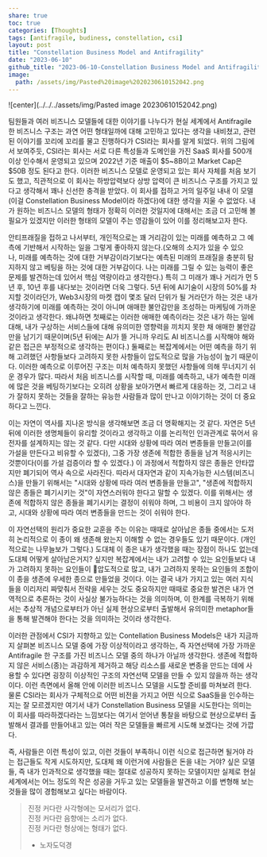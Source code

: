 ```yaml
---
share: true
toc: true
categories: [Thoughts]
tags: [antifragile, budiness, constellation, csi]
layout: post
title: "Constellation Business Model and Antifragility"
date: "2023-06-10"
github_title: "2023-06-10-Constellation Business Model and Antifragility"
image:
  path: /assets/img/Pasted%20image%2020230610152042.png
---
```



![center](../../../assets/img/Pasted image 20230610152042.png)


팀원들과 여러 비즈니스 모델들에 대한 이야기를 나누다가 현실 세계에서 Antifragile 한 비즈니스 구조는 과연 어떤 형태일까에 대해 고민하고 있다는 생각을 내비쳤고, 관련된 이야기를 꼬리에 꼬리를 물고 진행하다가 CSI라는 회사를 알게 되었다. 위의 그림에서 보여주듯, CSI라는 회사는 서로 다른 특성들과 도메인을 가진 SaaS 회사를 500개 이상 인수해서 운영되고 있으며 2022년 기준 매출이 $5~8B이고 Market Cap은 $50B 정도 된다고 한다. 이러한 비즈니스 모델로 운영되고 있는 회사 자체를 처음 보기도 했고, 직관적으로 이 회사는 하방압력보다 상방 압력이 큰 비즈니스 구조를 가지고 있다고 생각해서 꽤나 신선한 충격을 받았다. 이 회사를 접하고 거의 일주일 내내 이 모델 (이걸 Constellation Business Model이라 하겠다)에 대한 생각을 지울 수 없었다. 내가 원하는 비즈니스 모델의 형태가 정확히 이러한 것일지에 대해서는 조금 더 고민해 볼 필요가 있겠지만 이러한 형태의 모델이 주는 영감들이 있어 이를 정리해보고자 한다.


안티프래질을 접하고 나서부터, 개인적으로는 꽤 거리감이 있는 미래를 예측하고 그 예측에 기반해서 시작하는 일을 그렇게 좋아하지 않는다.(오해의 소지가 있을 수 있으나, 미래를 예측하는 것에 대한 거부감이라기보다는 예측된 미래의 프래질을 충분히 탐지하지 않고 베팅을 하는 것에 대한 거부감이다. 나는 미래를 그릴 수 있는 능력이 좋은 문제를 발견하는데 있어서 핵심 역량이라고 생각한다.) 특히 그 미래가 꽤나 거리가 먼 5년 후, 10년 후를 내다보는 것이라면 더욱 그렇다. 5년 뒤에 AI기술이 시장의 50%를 차지할 것이라던가, Web3시장의 마켓 캡이 몇조 달러 단위가 될 거라던가 하는 것은 내가 생각하기에 미래를 예측하는 것이 아니며 애매한 불안감만을 조성하는 마케팅에 가까운 것이라고 생각한다. 왜냐하면 첫째로는 이러한 애매한 예측이라는 것은 내가 하는 일에 대해, 내가 구상하는 서비스들에 대해 유의미한 영향력을 끼치지 못한 채 애매한 불안감만을 남기기 때문이며(5년 뒤에는 AI가 뜰 거니까 우리도 AI 비즈니스를 시작해야 해와 같은 접근은 부정적으로 생각하는 편이다.) 둘째로는 복잡계에서는 어떤 예측을 하기 위해 고려했던 사항들보다 고려하지 못한 사항들이 압도적으로 많을 가능성이 높기 때문이다. 이러한 예측으로 이루어진 구조는 미처 예측하지 못했던 사항들에 의해 무너지기 쉬운 경우가 많다. 따라서 처음 비즈니스를 시작할 때, 미래를 예측하고, 내가 예측한 미래에 많은 것을 베팅하기보다는 오히려 상황을 보아가면서 빠르게 대응하는 것, 그리고 내가 잘하지 못하는 것들을 잘하는 유능한 사람들과 많이 만나고 이야기하는 것이 더 중요하다고 느낀다.


이는 자연이 역사를 지나온 방식을 생각해보면 조금 더 명확해지는 것 같다. 자연은 5년 뒤에 이러한 생명체들이 유리할 것이라고 생각하고 이를 논리적인 인과관계로 묶어서 유전자를 설계하지는 않는 것 같다. 다만 시대와 상황에 따라 여러 변종들을 만들고(이를 가설을 만든다고 비유할 수 있겠다), 그중 가장 생존에 적합한 종들을 남겨 적응시키는 것뿐이다(이를 가설 검증이라 할 수 있겠다.) 이 과정에서 적합하지 않은 종들은 안타깝지만 폐기되어 역사 속으로 사라진다. 따라서 대자연과 같이 지속가능한 시스템(비즈니스)을 만들기 위해서는 "시대와 상황에 따라 여러 변종들을 만들고", "생존에 적합하지 않은 종들은 폐기시키는 것"이 자연스러워야 한다고 말할 수 있겠다. 이를 위해서는 생존에 적합하지 않은 종들을 폐기시키는 결정이 쉬워야 하며, 그 비용이 크지 않아야 하고, 시대와 상황에 따라 여러 변종들을 만드는 것이 쉬워야 한다.


이 자연선택의 원리가 중요한 교훈을 주는 이유는 때때로 살아남은 종들 중에서는 도저히 논리적으로 이 종이 왜 생존해 왔는지 이해할 수 없는 경우들도 있기 때문이다. (개인적으로는 나무늘보가 그렇다.) 도대체 이 종은 내가 생각했을 때는 장점이 하나도 없는데 도대체 어떻게 살아남은거지? 싶지만 복잡계에서는 내가 고려할 수 있는 요인들보다 내가 고려하지 못하는 요인들이 압도적으로 많고, 내가 고려하지 못하는 요인들의 조합이 이 종을 생존에 우세한 종으로 만들었을 것이다. 이는 결국 내가 가지고 있는 여러 지식들을 이리저리 짜맞춰서 전략을 세우는 것도 중요하지만 때때로 중요한 발견은 내가 연역적으로 추론하는 것이 사실상 불가능하다는 것을 의미하며, 이 한계를 극복하기 위해서는 추상적 개념으로부터가 아닌 실제 현상으로부터 출발해서 유의미한 metaphor들을 통해 발견해야 한다는 것을 의미하는 것이라 생각한다.


이러한 관점에서 CSI가 지향하고 있는 Contellation Business Models은 내가 지금까지 살펴본 비즈니스 모델 중에 가장 이상적이라고 생각하는, 즉 자연선택에 가장 가까운 Antifragile 한 구조를 가진 비즈니스 모델 중의 하나가 아닐까 생각한다. 생존에 적합하지 않은 서비스(종)는 과감하게 제거하고 해당 리소스를 새로운 변종을 만드는 데에 사용할 수 있다면 굉장히 이상적인 구조의 자연선택 모델을 만들 수 있지 않을까 하는 생각이다. 이런 측면에서 올해 안에 이러한 비즈니스 모델을 시도할 준비를 마쳐보려 한다. 물론 CSI라는 회사가 구체적으로 어떤 비전을 가지고 어떤 식으로 SaaS들을 인수하는지는 잘 모르겠지만 여기서 내가 Constellation Business 모델을 시도한다는 의미는 이 회사를 따라하겠다라는 느낌보다는 여기서 얻어낸 통찰을 바탕으로 현상으로부터 출발해서 결과를 만들어내고 있는 여러 작은 모델들을 빠르게 시도해 보겠다는 것에 가깝다.


즉, 사람들은 이런 특성이 있고, 이런 것들이 부족하니 이런 식으로 접근하면 될거야 라는 접근들도 작게 시도하지만, 도대체 왜 이런거에 사람들은 돈을 내는 거야? 싶은 모델들, 즉 내가 인과적으로 생각했을 때는 절대로 성공하지 못하는 모델이지만 실제로 현실 세계에서는 어느 정도의 작은 성공을 거두고 있는 모델들을 발견하고 이를 변형해 보는 것들을 많이 경험해보고 싶다는 바람이다.

> 진정 커다란 사각형에는 모서리가 없다.  
> 진정 커다란 음향에는 소리가 없다.  
> 진정 커다란 형상에는 형태가 없다.  
> - 노자도덕경